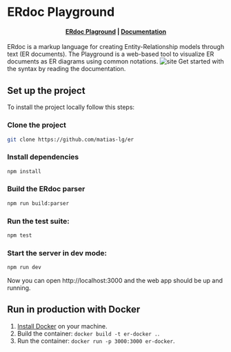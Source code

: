 # ERdoc Playground


<h4 align="center">
  <a href="https://erdoc.dcc.uchile.cl/">ERdoc Plaground</a> |
  <a href="https://erdoc.dcc.uchile.cl/docs">Documentation</a>
</h4>


ERdoc is a markup language for creating Entity-Relationship models through text (ER documents). The Playground is a web-based tool to visualize ER documents as ER diagrams using common notations.
![site](https://github.com/matias-lg/er/assets/76626234/211b5c08-9884-4ded-98f2-b5d9f6120eb8)
Get started with the syntax by reading the documentation.

## Set up the project
To install the project locally follow this steps:
### Clone the project
```bash
git clone https://github.com/matias-lg/er
```
### Install dependencies
```bash
npm install
```
### Build the ERdoc parser
```bash
npm run build:parser
```

### Run the test suite:
```bash
npm test
```
### Start the server in dev mode:
```bash
npm run dev
```
Now you can open http://localhost:3000 and the web app should be up and running.


## Run in production with Docker
1. [Install Docker](https://docs.docker.com/get-docker/) on your machine.
2. Build the container: `docker build -t er-docker .`.
3. Run the container: `docker run -p 3000:3000 er-docker`.
